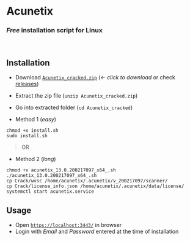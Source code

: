 # Acunetix 
### _Free_ installation script for __Linux__

<br>

## Installation

- Download [`Acunetix_cracked.zip`](https://github.com/Divinemonk/acunetix_free/releases/download/acunetix_cracked_zip/Acunetix_cracked.zip) (<- _click to download_ or check [releases](https://github.com/Divinemonk/acunetix_free/releases))
- Extract the zip file (`unzip Acunetix_cracked.zip`)
- Go into extracted folder (`cd Acunetix_cracked`)

- Method 1 (_easy_)
```
chmod +x install.sh
sudo install.sh
```

> OR

- Method 2 (_long_)
```
chmod +x acunetix_13.0.200217097_x64_.sh
./acunetix_13.0.200217097_x64_.sh 
cp Crack/wvsc /home/acunetix/.acunetix/v_200217097/scanner/ 
cp Crack/license_info.json /home/acunetix/.acunetix/data/license/
systemctl start acunetix.service
```

## Usage
- Open [`https://localhost:3443/`](https://localhost:3443/) in browser
- Login with _Email_ and _Password_ entered at the time of installation
